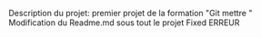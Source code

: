 Description du projet:
premier projet de la formation "Git mettre "
Modification du Readme.md sous tout le projet
Fixed ERREUR
